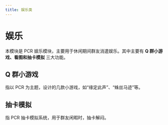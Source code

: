 ```yaml
---
title: 娱乐类
---
```


# 娱乐
本模块是 PCR 娱乐模块，主要用于休闲期间群友消遣娱乐。其中主要有 **Q 群小游戏、看图和抽卡模拟** 三大功能。

## Q 群小游戏
指以 PCR 为主题，设计的几款小游戏，如“缘定此声”、“蛛丝马迹”等。

## 抽卡模拟
指 PCR 抽卡模拟系统，用于群友闲暇时，抽卡解闷。

<!-- ## 看图
调用图库，输出符合关键字的图片（ PCR 图片），仅限@linepro的仓库 -->
